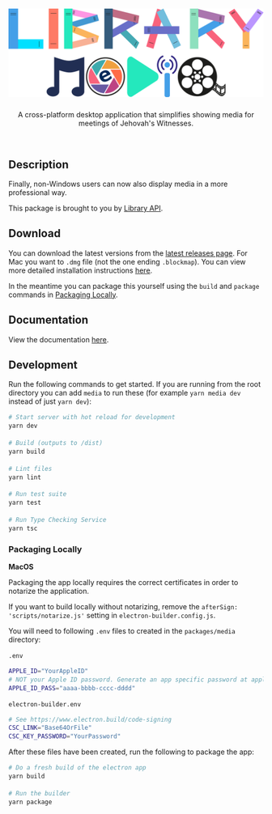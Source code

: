 <h1 align="center">
  <img src="./app/renderer/src/assets/logo-banner.png">
</h1>

<p align="center">
  A cross-platform desktop application that simplifies showing media for meetings of Jehovah's Witnesses.
</p>

<br>

## Description

Finally, non-Windows users can now also display media in a more professional way.

This package is brought to you by [Library API](../../README.md).

## Download

You can download the latest versions from the [latest releases page](https://github.com/BenShelton/library-api/releases/latest). For Mac you want to `.dmg` file (not the one ending `.blockmap`). You can view more detailed installation instructions [here](https://benshelton.github.io/library-api/media/#installation).

In the meantime you can package this yourself using the `build` and `package` commands in [Packaging Locally](#packaging-locally).

## Documentation

View the documentation [here](https://benshelton.github.io/library-api/media/).

## Development

Run the following commands to get started. If you are running from the root directory you can add `media` to run these (for example `yarn media dev` instead of just `yarn dev`):

```bash
# Start server with hot reload for development
yarn dev

# Build (outputs to /dist)
yarn build

# Lint files
yarn lint

# Run test suite
yarn test

# Run Type Checking Service
yarn tsc
```

### Packaging Locally

**MacOS**

Packaging the app locally requires the correct certificates in order to notarize the application.

If you want to build locally without notarizing, remove the `afterSign: 'scripts/notarize.js'` setting in `electron-builder.config.js`.

You will need to following `.env` files to created in the `packages/media` directory:

`.env`
```bash
APPLE_ID="YourAppleID"
# NOT your Apple ID password. Generate an app specific password at appleid.apple.com
APPLE_ID_PASS="aaaa-bbbb-cccc-dddd"
```

`electron-builder.env`
```bash
# See https://www.electron.build/code-signing
CSC_LINK="Base64OrFile"
CSC_KEY_PASSWORD="YourPassword"
```

After these files have been created, run the following to package the app:

```bash
# Do a fresh build of the electron app
yarn build

# Run the builder
yarn package
```
